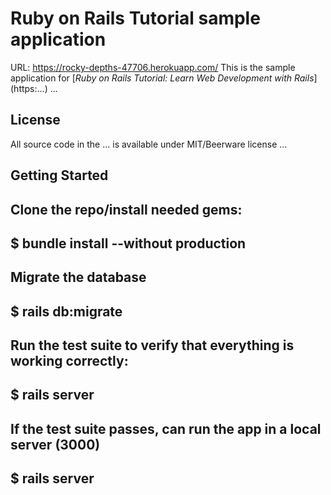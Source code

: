 # Ruby on Rails Tutorial sample application

URL: https://rocky-depths-47706.herokuapp.com/
This is the sample application for [*Ruby on Rails Tutorial: Learn Web Development with Rails*] (https:...)
...

## License

All source code in the ... is available under MIT/Beerware license
...

## Getting Started

Clone the repo/install needed gems:
----
$ bundle install --without production
----

Migrate the database
----
$ rails db:migrate
----

Run the test suite to verify that everything is working correctly:
----
$ rails server
----

If the test suite passes, can run the app in a local server (3000)
---- 
$ rails server
----